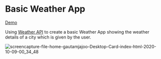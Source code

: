 # Basic Weather App

[Demo](https://WeatherApp.gautamjajoo.repl.co)

Using [Weather API](https://openweathermap.org/api) to create a basic Weather App showing the weather details of a city which is given by the user.

![screencapture-file-home-gautamjajoo-Desktop-Card-index-html-2020-10-09-00_34_48](https://user-images.githubusercontent.com/24366008/95505518-12e66700-09cc-11eb-809e-9ab18d0e30d9.png)
